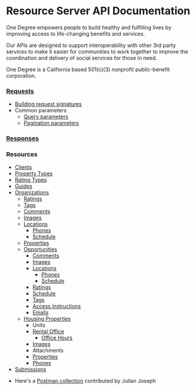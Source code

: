 # Resource Server API Documentation

One Degree empowers people to build healthy and fulfilling lives by improving access to life-changing benefits and services.

Our APIs are designed to support interoperability with other 3rd party services to make it easier for communities to work together to improve the coordination and delivery of social services for those in need.

One Degree is a California based 501(c)(3) nonprofit public-benefit corporation.


### [Requests](/docs/requests.md)

- [Building request signatures](/docs/request-signatures.md)
- Common parameters
  * [Query parameters](/docs/common/query.md)
  * [Pagination parameters](/docs/common/pagination.md)

### [Responses](/docs/responses.md)

### Resources

- [Clients](/docs/resources/clients.md)
- [Property Types](/docs/resources/property-types.md)
- [Rating Types](/docs/resources/rating-types.md)
- [Guides](/docs/resources/guides.md)
- [Organizations](/docs/resources/organizations.md)
  * [Ratings](/docs/resources/ratings.md)
  * [Tags](/docs/resources/tags.md)
  * [Comments](/docs/resources/comments.md)
  * [Images](/docs/resources/images.md)
  * [Locations](/docs/resources/locations.md)
      - [Phones](/docs/resources/phones.md)
      - [Schedule](/docs/resources/schedules.md)
  * [Properties](/docs/resources/properties.md)
  * [Opportunities](/docs/resources/opportunities.md)
      - [Comments](/docs/resources/comments.md)
      - [Images](/docs/resources/images.md)
      - [Locations](/docs/resources/locations.md)
          - [Phones](/docs/resources/phones.md)
          - [Schedule](/docs/resources/schedules.md)
      - [Ratings](/docs/resources/ratings.md)
      - [Schedule](/docs/resources/schedules.md)
      - [Tags](/docs/resources/tags.md)
      - [Access Instructions](/docs/resources/access_instructions.md)
      - [Emails](/docs/resources/emails.md)
  * [Housing Properties](/docs/resources/housing-properties.md)
    - Units
    - [Rental Office](/docs/resources/locations.md)
      - [Office Hours](/docs/resources/schedules.md)
    - [Images](/docs/resources/images.md)
    - Attachments
    - [Properties](/docs/resources/properties.md)
    - [Phones](/docs/resources/phones.md)
- [Submissions](/docs/resources/submissions.md)

* Here's a [Postman collection](https://github.com/1deg/resource-server-api-docs/tree/main/postman) contributed by Julian Joseph 
